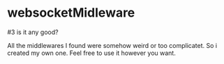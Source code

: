 # websocketMidleware

#3 is it any good?

All the middlewares I found were somehow weird or too complicatet. 
So i created my own one. Feel free to use it however you want. 
